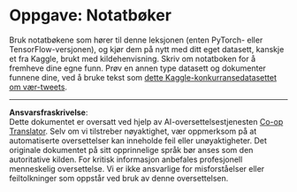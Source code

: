<!--
CO_OP_TRANSLATOR_METADATA:
{
  "original_hash": "47f7d3c6a5373543e051e4d1140ce898",
  "translation_date": "2025-08-28T16:00:39+00:00",
  "source_file": "lessons/5-NLP/16-RNN/assignment.md",
  "language_code": "no"
}
-->
# Oppgave: Notatbøker

Bruk notatbøkene som hører til denne leksjonen (enten PyTorch- eller TensorFlow-versjonen), og kjør dem på nytt med ditt eget datasett, kanskje et fra Kaggle, brukt med kildehenvisning. Skriv om notatboken for å fremheve dine egne funn. Prøv en annen type datasett og dokumenter funnene dine, ved å bruke tekst som [dette Kaggle-konkurransedatasettet om vær-tweets](https://www.kaggle.com/competitions/crowdflower-weather-twitter/data?select=train.csv).

---

**Ansvarsfraskrivelse**:  
Dette dokumentet er oversatt ved hjelp av AI-oversettelsestjenesten [Co-op Translator](https://github.com/Azure/co-op-translator). Selv om vi tilstreber nøyaktighet, vær oppmerksom på at automatiserte oversettelser kan inneholde feil eller unøyaktigheter. Det originale dokumentet på sitt opprinnelige språk bør anses som den autoritative kilden. For kritisk informasjon anbefales profesjonell menneskelig oversettelse. Vi er ikke ansvarlige for misforståelser eller feiltolkninger som oppstår ved bruk av denne oversettelsen.